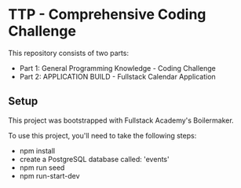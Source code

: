 # TTP - Comprehensive Coding Challenge

This repository consists of two parts:
* Part 1: General Programming Knowledge - Coding Challenge 
* Part 2: APPLICATION BUILD - Fullstack Calendar Application

## Setup

This project was bootstrapped with Fullstack Academy's Boilermaker.

To use this project, you'll need to take the following steps:

* npm install
* create a PostgreSQL database called: 'events'
* npm run seed
* npm run-start-dev


